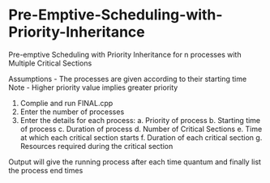 # Pre-Emptive-Scheduling-with-Priority-Inheritance
Pre-emptive Scheduling with Priority Inheritance for n processes with Multiple Critical Sections

Assumptions - The processes are given according to their starting time
Note - Higher priority value implies greater priority

1. Complie and run FINAL.cpp
2. Enter the number of processes
3. Enter the details for each process:
   a. Priority of process
   b. Starting time of process
   c. Duration of process
   d. Number of Critical Sections
   e. Time at which each critical section starts
   f. Duration of each critical section
   g. Resources required during the critical section

Output will give the running process after each time quantum and finally list the process end times
